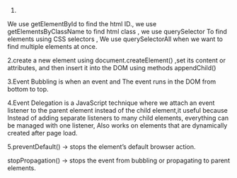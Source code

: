 1.
We use getElementById to find the html ID., we use getElementsByClassName to find html class , we use querySelector To find elements using CSS selectors ,
We use querySelectorAll when we want to find multiple elements at once.




2.create a new element using document.createElement() ,set its content or attributes, and then insert it into the DOM using methods  appendChild()



3.Event Bubbling is when an event and The event runs in the DOM from bottom to top.




4.Event Delegation is a JavaScript technique where we attach an event listener to the parent element instead of the child element,it  useful because 
Instead of adding separate listeners to many child elements, everything can be managed with one listener,
Also works on elements that are dynamically created after page load.



5.preventDefault() → stops the element’s default browser action.

stopPropagation() → stops the event from bubbling or propagating to parent elements.